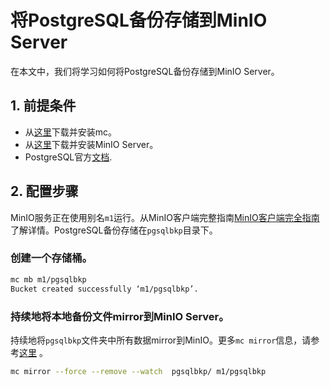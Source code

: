# 将PostgreSQL备份存储到MinIO Server

在本文中，我们将学习如何将PostgreSQL备份存储到MinIO Server。

## 1. 前提条件

- 从[这里](http://docs.minio.org.cn/docs/master/minio-client-quickstart-guide)下载并安装mc。
- 从[这里](http://docs.minio.org.cn/docs/master/minio-quickstart-guide)下载并安装MinIO Server。
- PostgreSQL官方[文档](https://www.postgresql.org/docs/).

## 2. 配置步骤

MinIO服务正在使用别名`m1`运行。从MinIO客户端完整指南[MinIO客户端完全指南](http://docs.minio.org.cn/docs/master/minio-client-complete-guide)了解详情。PostgreSQL备份存储在`pgsqlbkp`目录下。

### 创建一个存储桶。

```sh
mc mb m1/pgsqlbkp
Bucket created successfully ‘m1/pgsqlbkp’.
```

### 持续地将本地备份文件mirror到MinIO Server。

持续地将`pgsqlbkp`文件夹中所有数据mirror到MinIO。更多`mc mirror`信息，请参考[这里](http://docs.minio.org.cn/docs/master/minio-client-complete-guide#mirror) 。

```sh
mc mirror --force --remove --watch  pgsqlbkp/ m1/pgsqlbkp
```